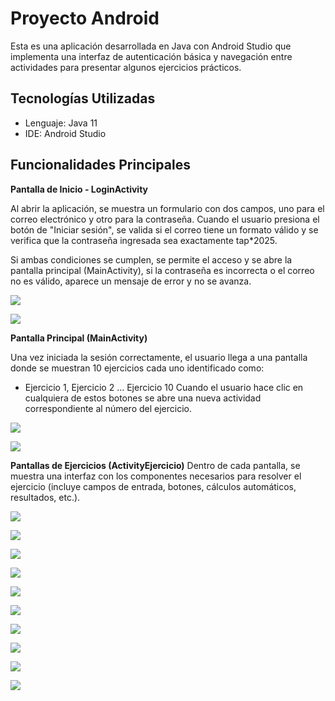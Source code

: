 
# Proyecto Android

Esta es una aplicación desarrollada en Java con Android Studio que implementa una interfaz de autenticación básica y navegación entre actividades para presentar algunos ejercicios prácticos.


## Tecnologías Utilizadas

- Lenguaje: Java 11
- IDE: Android Studio

## Funcionalidades Principales
**Pantalla de Inicio - LoginActivity**

Al abrir la aplicación, se muestra un formulario con dos campos, uno para el correo electrónico y otro para la contraseña. Cuando el usuario presiona el botón de "Iniciar sesión", se valida si el correo tiene un formato válido y se verifica que la contraseña ingresada sea exactamente tap*2025.

Si ambas condiciones se cumplen, se permite el acceso y se abre la pantalla principal (MainActivity), si la contraseña es incorrecta o el correo no es válido, aparece un mensaje de error y no se avanza.


![](https://drive.google.com/uc?export=view&id=1NhJINKRsv5Ve1R5WvYyAJeEvVfRCfjmq)

![](https://drive.google.com/uc?export=view&id=1FBMs_wc864ff72Zs02p8X2gTIMhla5QO)

**Pantalla Principal (MainActivity)**

Una vez iniciada la sesión correctamente, el usuario llega a una pantalla donde se muestran 10 ejercicios cada uno identificado como:
- Ejercicio 1, Ejercicio 2 ... Ejercicio 10
Cuando el usuario hace clic en cualquiera de estos botones se abre una nueva actividad correspondiente al número del ejercicio.

![](https://drive.google.com/uc?export=view&id=1KlPMpnrkGdMSlCWWUBbrwHP4rwMwuJ5S)

![](https://drive.google.com/uc?export=view&id=1ivsejKgkqWf7ne6iDFSuBlJHbIV67sIq)

**Pantallas de Ejercicios (ActivityEjercicio)**
Dentro de cada pantalla, se muestra una interfaz con los componentes necesarios para resolver el ejercicio (incluye campos de entrada, botones, cálculos automáticos, resultados, etc.).

![](https://drive.google.com/uc?export=view&id=1B62xBzargxly169M44zABfGyD1PVCRxn)

![](https://drive.google.com/uc?export=view&id=1GShsbW_O1V5HJn0pB6dGZ14yyjTjsdvz)

![](https://drive.google.com/uc?export=view&id=1Jl83aI2V6LNXyMwHVhaiOQ7h_-ayPd4l)

![](https://drive.google.com/uc?export=view&id=1puPHvBJY8jkbQuLprGWK6RwMIz6e2zP2)

![](https://drive.google.com/uc?export=view&id=1puPHvBJY8jkbQuLprGWK6RwMIz6e2zP2)

![](https://drive.google.com/uc?export=view&id=1q5hPGEokdznLEzEm1VTWYNXDbPaqG2jL)

![](https://drive.google.com/uc?export=view&id=1s7H8Ow6KoUPHu97inHk3KlnmRMnAbQiB)

![](https://drive.google.com/uc?export=view&id=1mKmXKmZy-IouhkxqbX-k2HMPdo0JKTDs)

![](https://drive.google.com/uc?export=view&id=1auOUGSuaijCmd5XLCEtzFvE-KxBbBMdb)

![](https://drive.google.com/uc?export=view&id=1vc5mhvXM58Nm9UvpqBFnZIo1QCx-nkoY)



